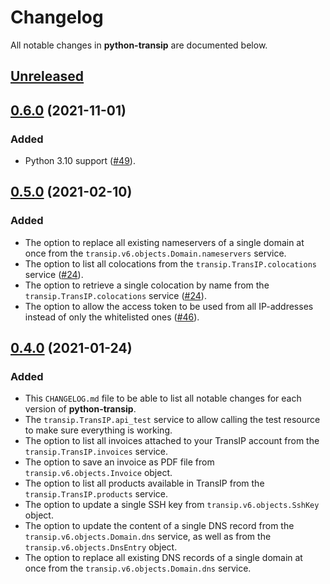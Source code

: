 # Changelog
All notable changes in **python-transip** are documented below.

## [Unreleased]

## [0.6.0] (2021-11-01)
### Added
- Python 3.10 support ([#49](https://github.com/roaldnefs/python-transip/pull/49)).

## [0.5.0] (2021-02-10)
### Added
- The option to replace all existing nameservers of a single domain at once from the `transip.v6.objects.Domain.nameservers` service.
- The option to list all colocations from the `transip.TransIP.colocations` service ([#24](https://github.com/roaldnefs/python-transip/issues/24)).
- The option to retrieve a single colocation by name from the `transip.TransIP.colocations` service ([#24](https://github.com/roaldnefs/python-transip/issues/24)).
- The option to allow the access token to be used from all IP-addresses instead of only the whitelisted ones ([#46](https://github.com/roaldnefs/python-transip/issues/46)).

## [0.4.0] (2021-01-24)
### Added
- This `CHANGELOG.md` file to be able to list all notable changes for each version of **python-transip**.
- The `transip.TransIP.api_test` service to allow calling the test resource to make sure everything is working.
- The option to list all invoices attached to your TransIP account from the `transip.TransIP.invoices` service.
- The option to save an invoice as PDF file from `transip.v6.objects.Invoice` object.
- The option to list all products available in TransIP from the `transip.TransIP.products` service.
- The option to update a single SSH key from `transip.v6.objects.SshKey` object.
- The option to update the content of a single DNS record from the `transip.v6.objects.Domain.dns` service, as well as from the `transip.v6.objects.DnsEntry` object.
- The option to replace all existing DNS records of a single domain at once from the `transip.v6.objects.Domain.dns` service.

[Unreleased]: https://github.com/roaldnefs/python-transip/compare/v0.6.0...HEAD
[0.6.0]: https://github.com/roaldnefs/python-transip/compare/v0.5.0...v0.6.0
[0.5.0]: https://github.com/roaldnefs/python-transip/compare/v0.4.0...v0.5.0
[0.4.0]: https://github.com/roaldnefs/python-transip/compare/v0.3.0...v0.4.0
